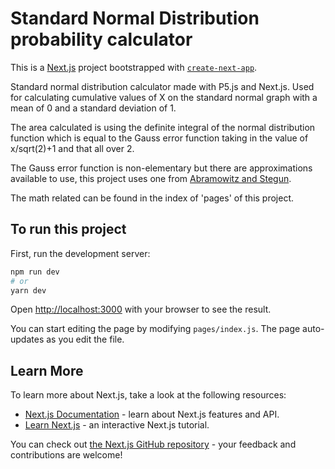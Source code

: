 # Standard Normal Distribution probability calculator

This is a [Next.js](https://nextjs.org/) project bootstrapped with [`create-next-app`](https://github.com/vercel/next.js/tree/canary/packages/create-next-app).

Standard normal distribution calculator made with P5.js and Next.js. Used for calculating cumulative values of X on the standard normal graph with a mean of 0 and a standard deviation of 1.

The area calculated is using the definite integral of the normal distribution function which is equal to the Gauss error function taking in the value of x/sqrt(2)+1 and that all over 2.

The Gauss error function is non-elementary but there are approximations available to use, this project uses one from [Abramowitz and Stegun](https://en.wikipedia.org/wiki/Error_function#Approximation_with_elementary_functions).

The math related can be found in the index of 'pages' of this project.

## To run this project

First, run the development server:

```bash
npm run dev
# or
yarn dev
```

Open [http://localhost:3000](http://localhost:3000) with your browser to see the result.

You can start editing the page by modifying `pages/index.js`. The page auto-updates as you edit the file.

## Learn More

To learn more about Next.js, take a look at the following resources:

- [Next.js Documentation](https://nextjs.org/docs) - learn about Next.js features and API.
- [Learn Next.js](https://nextjs.org/learn) - an interactive Next.js tutorial.

You can check out [the Next.js GitHub repository](https://github.com/vercel/next.js/) - your feedback and contributions are welcome!

